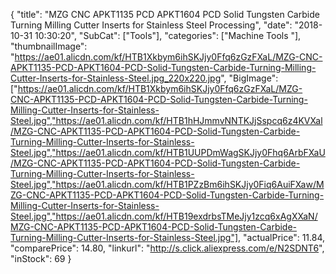 {
	"title": "MZG CNC APKT1135 PCD APKT1604 PCD Solid Tungsten Carbide Turning Milling Cutter Inserts for Stainless Steel Processing",
	"date": "2018-10-31 10:30:20",
	"SubCat": ["Tools"],
	"categories": ["Machine Tools "],
	"thumbnailImage": "https://ae01.alicdn.com/kf/HTB1Xkbym6ihSKJjy0Ffq6zGzFXaL/MZG-CNC-APKT1135-PCD-APKT1604-PCD-Solid-Tungsten-Carbide-Turning-Milling-Cutter-Inserts-for-Stainless-Steel.jpg_220x220.jpg",
	"BigImage": ["https://ae01.alicdn.com/kf/HTB1Xkbym6ihSKJjy0Ffq6zGzFXaL/MZG-CNC-APKT1135-PCD-APKT1604-PCD-Solid-Tungsten-Carbide-Turning-Milling-Cutter-Inserts-for-Stainless-Steel.jpg","https://ae01.alicdn.com/kf/HTB1hHJmmvNNTKJjSspcq6z4KVXal/MZG-CNC-APKT1135-PCD-APKT1604-PCD-Solid-Tungsten-Carbide-Turning-Milling-Cutter-Inserts-for-Stainless-Steel.jpg","https://ae01.alicdn.com/kf/HTB1UUPDmWagSKJjy0Fhq6ArbFXaU/MZG-CNC-APKT1135-PCD-APKT1604-PCD-Solid-Tungsten-Carbide-Turning-Milling-Cutter-Inserts-for-Stainless-Steel.jpg","https://ae01.alicdn.com/kf/HTB1PZzBm6ihSKJjy0Fiq6AuiFXaw/MZG-CNC-APKT1135-PCD-APKT1604-PCD-Solid-Tungsten-Carbide-Turning-Milling-Cutter-Inserts-for-Stainless-Steel.jpg","https://ae01.alicdn.com/kf/HTB19exdrbsTMeJjy1zcq6xAgXXaN/MZG-CNC-APKT1135-PCD-APKT1604-PCD-Solid-Tungsten-Carbide-Turning-Milling-Cutter-Inserts-for-Stainless-Steel.jpg"],
	"actualPrice": 11.84,
	"comparePrice": 14.80,
	"linkurl": "http://s.click.aliexpress.com/e/N2SDNT6",
	"inStock": 69
}
